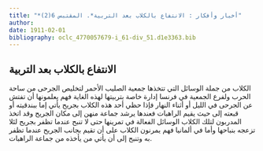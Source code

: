 ```yaml
---
title: "*أخبار وأفكار : الانتفاع بالكلاب بعد التربية*. المقتبس 6(2)"
author: 
date: 1911-02-01
bibliography: oclc_4770057679-i_61-div_51.d1e3363.bib
---
```




##  الانتفاع بالكلاب بعد التربية 


 الكلاب من جملة الوسائل التي تتخذها جمعية الصليب الأحمر لتخليص الجرحى من ساحة الحرب ولفرع الجمعية في فرنسا إدارة خاصة بتربيتها لهذه الغاية فهم يعلمونها أن تفتش عن الجرحى في الليل أو أثناء النهار فإذا حظي  أحد  هذه الكلاب بجريح يأتي إما ببندقيته أو قبعته إلى حيث يقيم الراهبات فعندها يرشد جماعة منهن إلى مكان الجريح وقد اتخذ المدربون لتلك الكلاب الوسائل الفعالة في تمرينها حتى لا تنبح عندما تظفر بجريح لئلا تزعجه بنباحها وأما في ألمانيا فهم يمرنون الكلاب على أن تقيم بجانب الجريح عندما تظفر به وتنبح إلى أن يأتي من يأخذه من جماعة الراهبات. 
